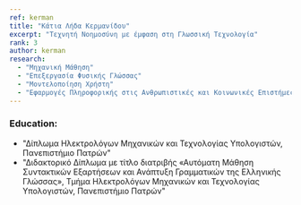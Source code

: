 ```yaml
---
ref: kerman
title: "Κάτια Λήδα Κερμανίδου"
excerpt: "Τεχνητή Νοημοσύνη με έμφαση στη Γλωσσική Τεχνολογία"
rank: 3
author: kerman
research:
  - "Μηχανική Μάθηση"
  - "Επεξεργασία Φυσικής Γλώσσας"
  - "Μοντελοποίηση Χρήστη"
  - "Εφαρμογές Πληροφορικής στις Ανθρωπιστικές και Κοινωνικές Επιστήμες"
---
```


### Education:
  - "Δίπλωμα Ηλεκτρολόγων Μηχανικών και Τεχνολογίας Υπολογιστών, Πανεπιστήμιο Πατρών"
  - "Διδακτορικό Δίπλωμα με τίτλο διατριβής «Αυτόματη Μάθηση Συντακτικών Εξαρτήσεων και Ανάπτυξη Γραμματικών της Ελληνικής Γλώσσας», Τμήμα Ηλεκτρολόγων Μηχανικών και Τεχνολογίας Υπολογιστών, Πανεπιστήμιο Πατρών"
